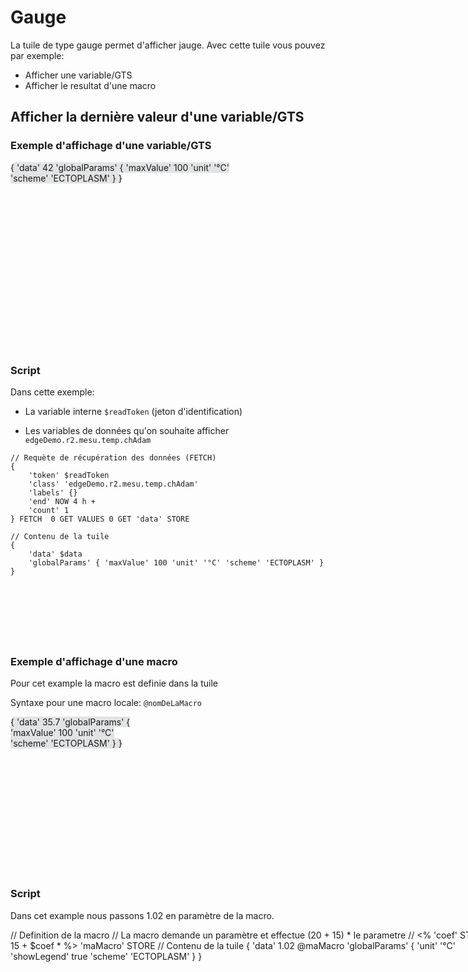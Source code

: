 # Gauge

La tuile de type gauge permet d'afficher jauge. Avec cette tuile vous pouvez par exemple:
 * Afficher une variable/GTS
 * Afficher le resultat d'une macro


## Afficher la dernière valeur d'une variable/GTS

### Exemple d'affichage d'une variable/GTS 

<div style="width: 400px; height:300px;">
<discovery-tile url="https://sandbox.senx.io/api/v0/exec" type="gauge">
{ 'data' 42 'globalParams' { 'maxValue' 100 'unit' '°C' 'scheme' 'ECTOPLASM' } }
</discovery-tile>
</div>

### Script

Dans cette exemple:

* La variable interne ```$readToken``` (jeton d'identification)

* Les variables de données qu'on souhaite afficher ```edgeDemo.r2.mesu.temp.chAdam```

<div style="min-height: 300px; width: 800px;">
<warp-view-editor url="https://warp.senx.io/api/v0/exec" width-px=800 theme="dark" id="editor horizontal-layout="false" show-result="false" show-execute="false" > 

    // Requète de récupération des données (FETCH)
    { 
        'token' $readToken 
        'class' 'edgeDemo.r2.mesu.temp.chAdam'
        'labels' {} 
        'end' NOW 4 h + 
        'count' 1 
    } FETCH  0 GET VALUES 0 GET 'data' STORE 

    // Contenu de la tuile
    { 
        'data' $data 
        'globalParams' { 'maxValue' 100 'unit' '°C' 'scheme' 'ECTOPLASM' }
    }

</warp-view-editor>
</div>

### Exemple d'affichage d'une macro

Pour cet example la macro est definie dans la tuile

Syntaxe pour une macro locale:
```@nomDeLaMacro```

<div style="width: 200px; height:250px;">
<discovery-tile url="https://sandbox.senx.io/api/v0/exec" type="gauge">
{ 'data' 35.7 'globalParams' { 'maxValue' 100 'unit' '°C' 'scheme' 'ECTOPLASM' } }
</discovery-tile>
</div>

### Script

Dans cet example nous passons 1.02 en paramètre de la macro.

<div style="min-height: 300px; width: 800px;">
<warp-view-editor url="https://warp.senx.io/api/v0/exec" width-px=800 theme="dark" id="editor horizontal-layout="false" show-result="false" show-execute="false" >
// Definition de la macro
// La macro demande un paramètre et effectue (20 + 15) * le parametre
//
<% 'coef' STORE 20 15 + $coef * %> 'maMacro' STORE
// Contenu de la tuile
{
  'data' 1.02 @maMacro
  'globalParams' {  'unit' '°C' 'showLegend' true 'scheme' 'ECTOPLASM' } 
}
</warp-view-editor>
</div>

<style>
    discovery-tile {
        border: black;
        border-width:  1px;
        background-color: #3A3C4622;
        border-radius: 50px;
    }
</style>
